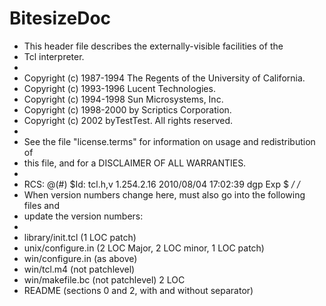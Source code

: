 # BitesizeDoc
*	This header file describes the externally-visible facilities of the
 *	Tcl interpreter.
 *
 * Copyright (c) 1987-1994 The Regents of the University of California.
 * Copyright (c) 1993-1996 Lucent Technologies.
 * Copyright (c) 1994-1998 Sun Microsystems, Inc.
 * Copyright (c) 1998-2000 by Scriptics Corporation.
 * Copyright (c) 2002 byTestTest.  All rights reserved.
 *
 * See the file "license.terms" for information on usage and redistribution of
 * this file, and for a DISCLAIMER OF ALL WARRANTIES.
 *
 * RCS: @(#) $Id: tcl.h,v 1.254.2.16 2010/08/04 17:02:39 dgp Exp $
 */
/*
 * When version numbers change here, must also go into the following files and
 * update the version numbers:
 *
 * library/init.tcl	(1 LOC patch)
 * unix/configure.in	(2 LOC Major, 2 LOC minor, 1 LOC patch)
 * win/configure.in	(as above)
 * win/tcl.m4		(not patchlevel)
 * win/makefile.bc	(not patchlevel) 2 LOC
 * README		(sections 0 and 2, with and without separator)
